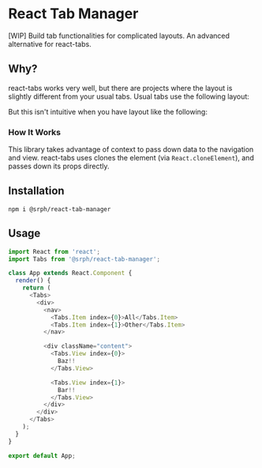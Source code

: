 # React Tab Manager
[WIP] Build tab functionalities for complicated layouts. An advanced alternative for react-tabs.

## Why?
react-tabs works very well, but there are projects where the layout is slightly different from your usual tabs. Usual tabs use the following layout:
<!-- Insert Image -->

But this isn't intuitive when you have layout like the following:
<!-- Insert Image -->

### How It Works

This library takes advantage of context to pass down data to the navigation and view. react-tabs uses clones the element (via `React.cloneElement`), and passes down its props directly.

## Installation
```
npm i @srph/react-tab-manager
```

## Usage
```js
import React from 'react';
import Tabs from '@srph/react-tab-manager';

class App extends React.Component {
  render() {
    return (
      <Tabs>
        <div>
          <nav>
            <Tabs.Item index={0}>All</Tabs.Item>
            <Tabs.Item index={1}>Other</Tabs.Item>
          </nav>

          <div className="content">
            <Tabs.View index={0}>
              Baz!! 
            </Tabs.View>

            <Tabs.View index={1}>
              Bar!!
            </Tabs.View>
          </div>
        </div>
      </Tabs>
    );
  }
}

export default App;
```